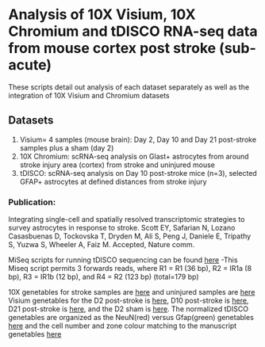 # Analysis of 10X Visium, 10X Chromium and tDISCO RNA-seq data from mouse cortex post stroke (sub-acute)
These scripts detail out analysis of each dataset separately as well as the integration of 10X Visium and Chromium datasets

## Datasets
1) Visium= 4 samples (mouse brain): Day 2, Day 10 and Day 21 post-stroke samples plus a sham (day 2) 
2) 10X Chromium: scRNA-seq analysis on Glast+ astrocytes from around stroke injury area (cortex) from stroke and uninjured mouse
3) tDISCO: scRNA-seq analysis on Day 10 post-stroke mice (n=3), selected GFAP+ astrocytes at defined distances from stroke injury

### Publication:
Integrating single-cell and spatially resolved transcriptomic strategies to survey astrocytes in response to stroke. Scott EY, Safarian N, Lozano Casasbuenas D, Tockovska T, Dryden M, Ali S, Peng J, Daniele E, Tripathy S, Yuzwa S, Wheeler A, Faiz M. Accepted, Nature comm.

MiSeq scripts for running tDISCO sequencing can be found [here](https://de.cyverse.org/data/ds/iplant/home/eyscott/MiseqScripts?type=folder&resourceId=8691cac2-7f59-11ee-a8fe-90e2ba675364)
-This Miseq script permits 3 forwards reads, where R1 = R1 (36 bp), R2 = IR1a (8 bp), R3 = IR1b (12 bp), and R4 = R2 (123 bp) (total=179 bp)  

10X genetables for stroke samples are [here](https://data.cyverse.org/dav-anon/iplant/home/eyscott/10Xdata/Faiz_Maryam__Stroke.mri.tgz) and uninjured samples are [here](https://data.cyverse.org/dav-anon/iplant/home/eyscott/10Xdata/Faiz_Maryam__Uninjured.mri.tgz)
Visium genetables for the D2 post-stroke is [here](https://data.cyverse.org/dav-anon/iplant/home/eyscott/Visium_2022/Faiz_Maryam__V10A06-087-B1.mri.tgz), D10 post-stroke is [here](https://data.cyverse.org/dav-anon/iplant/home/eyscott/Visium_2022/Faiz_Maryam__V10A06-087-D1.mri.tgz), D21 post-stroke is [here](https://data.cyverse.org/dav-anon/iplant/home/eyscott/Visium_2022/Faiz_Maryam__V10A06-088-C1.mri.tgz), and the D2 sham is [here](https://data.cyverse.org/dav-anon/iplant/home/eyscott/Visium_2022/Faiz_Maryam__V10A06-088-B1.mri.tgz).
The normalized tDISCO genetables are organized as the NeuN(red) versus Gfap(green) genetables [here](https://data.cyverse.org/dav-anon/iplant/home/eyscott/tDISCO/D10_norm_GvN_norm.xlsx) and the cell number and zone colour matching to the manuscript genetables [here](https://data.cyverse.org/dav-anon/iplant/home/eyscott/tDISCO/D10_Norm_Numbered.xlsx)
